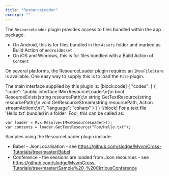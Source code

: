 ```yaml
---
title: "ResourceLoader"
excerpt: ""
---
```

The `ResourceLoader` plugin provides access to files bundled within the app package.

- On Android, this is for files bundled in the `Assets` folder and marked as Build Action of `AndroidAsset`
- On iOS and Windows, this is for files bundled with a Build Action of `Content` 

On several platforms, the ResourceLoader plugin requires an `IMvxFileStore` is available. One easy way to supply this is to load the `File` plugin.

The main interface supplied by this plugin is:
[block:code]
{
  "codes": [
    {
      "code": "public interface IMvxResourceLoader\n{\n  bool ResourceExists(string resourcePath);\n  string GetTextResource(string resourcePath);\n  void GetResourceStream(string resourcePath, Action<Stream> streamAction);\n}",
      "language": "csharp"
    }
  ]
}
[/block]
For a text file 'Hello.txt' bundled in a folder 'Foo', this can be called as:    

    var loader = Mvx.Resolve<IMvxResourceLoader>();
    var contents = loader.GetTextResource("Foo/Hello.txt");

Samples using the ResourceLoader plugin include:

- Babel - JsonLocalisation - see https://github.com/slodge/MvvmCross-Tutorials/tree/master/Babel
- Conference - the sessions are loaded from Json resources - see https://github.com/slodge/MvvmCross-Tutorials/tree/master/Sample%20-%20CirriousConference
